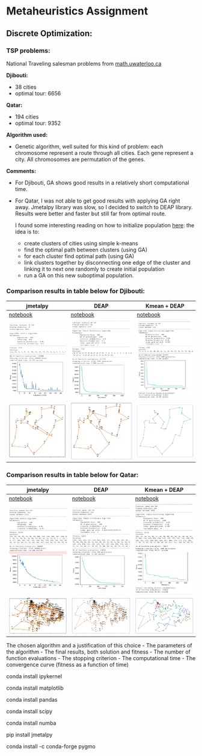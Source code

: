 # Metaheuristics Assignment

## Discrete Optimization:

### TSP problems:

National Traveling salesman problems from [math.uwaterloo.ca](http://www.math.uwaterloo.ca/tsp/world/countries.html)

**Djibouti:**

- 38 cities
- optimal tour: 6656

**Qatar:**

- 194 cities
- optimal tour: 9352

**Algorithm used:** 

- Genetic algorithm, well suited for this kind of problem: each chromosome represent a route through all cities. Each gene represent a city. All chromosomes are permutation of the genes.

**Comments:**

- For Djibouti, GA shows good results in a relatively short computational time. 

- For Qatar, I was not able to get good results with applying GA right away. Jmetalpy library was slow, so I decided to switch to DEAP library. Results were better and faster but still far from optimal route. 

  I found some interesting reading on how to initialize population [here](https://www.researchgate.net/publication/283031756_An_Improved_Genetic_Algorithm_with_Initial_Population_Strategy_for_Symmetric_TSP): the idea is to:

  - create clusters of cities using simple k-means
  - find the optimal path between clusters (using GA)
  - for each cluster find optimal path (using GA)
  - link clusters together by disconnecting one edge of the cluster and linking it to next one randomly to create initial population
  - run a GA on this new suboptimal population.

### Comparison results in table below for Djibouti:

| jmetalpy                                                     | DEAP                                                         | Kmean + DEAP                                                 |
| ------------------------------------------------------------ | ------------------------------------------------------------ | ------------------------------------------------------------ |
| [notebook](1-tsp_dj38/tsp_dj38_jmetalpy.ipynb)               | [notebook](1-tsp_dj38/tsp_dj38_deap.ipynb)                   | [notebook](1-tsp_dj38/tsp_dj38_deap_kmeans_init.ipynb)       |
| <img src="1-tsp_dj38/dj38-jmetalpy.png" alt="dj38-jmetalpy" style="zoom:50%;" /> | <img src="1-tsp_dj38/dj38-deap.png" alt="dj38-deap" style="zoom:50%;" /> | <img src="1-tsp_dj38/dj38-kmean-deap.png" alt="dj38-kmean-deap" style="zoom:50%;" /> |
| <img src="1-tsp_dj38/dj38-jmetalpy_tour.png" alt="dj38-jmetalpy_tour" style="zoom:50%;" /> | <img src="1-tsp_dj38/dj38-deap-tour.png" alt="dj38-deap-tour" style="zoom:50%;" /> | <img src="1-tsp_dj38/dj38-kmean-deap_tour.png" alt="dj38-kmean-deap_tour" style="zoom:50%;" /> |



### Comparison results in table below for Qatar:

| jmetalpy                                                     | DEAP                                                         | Kmean + DEAP                                                 |
| ------------------------------------------------------------ | ------------------------------------------------------------ | ------------------------------------------------------------ |
| [notebook](2-tsp_qa194/tsp_qa194_jmetalpy.ipynb)             | [notebook](2-tsp_qa194/tsp_qa194_deap.ipynb)                 | [notebook](2-tsp_qa194/tsp_qa194_deap_kmeans_init.ipynb)     |
| <img src="2-tsp_qa194/qa194-jmetalpy.png" alt="qa194-jmetalpy" style="zoom:50%;" /> | <img src="2-tsp_qa194/qa194-deap.png" alt="qa194-deap" style="zoom:50%;" /> | <img src="2-tsp_qa194/qa194-kmean-deap.png" alt="qa194-kmean-deap" style="zoom:50%;" /> |
| <img src="2-tsp_qa194/qa194-jmetalpy-tour.png" alt="qa194-jmetalpy-tour" style="zoom:50%;" /> | <img src="2-tsp_qa194/qa194-deap-tour.png" alt="qa194-deap-tour" style="zoom:50%;" /> | <img src="2-tsp_qa194/qa194-kmean-deap-tour.png" alt="qa194-kmean-deap-tour" style="zoom:50%;" /> |



The chosen algorithm and a justification of this choice
\- The parameters of the algorithm
\- The final results, both solution and fitness
\- The number of function evaluations
\- The stopping criterion
\- The computational time
\- The convergence curve (fitness as a function of time)  





conda install ipykernel

conda install matplotlib

conda install pandas

conda install scipy

conda install numba



pip install jmetalpy

conda install -c conda-forge pygmo